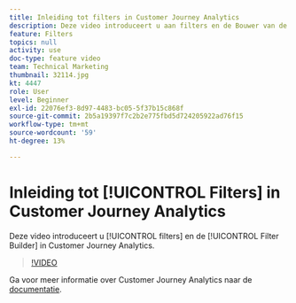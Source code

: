 ```yaml
---
title: Inleiding tot filters in Customer Journey Analytics
description: Deze video introduceert u aan filters en de Bouwer van de Filter in Adobe Customer Journey Analytics.
feature: Filters
topics: null
activity: use
doc-type: feature video
team: Technical Marketing
thumbnail: 32114.jpg
kt: 4447
role: User
level: Beginner
exl-id: 22076ef3-8d97-4483-bc05-5f37b15c868f
source-git-commit: 2b5a19397f7c2b2e775fbd5d724205922ad76f15
workflow-type: tm+mt
source-wordcount: '59'
ht-degree: 13%

---
```


# Inleiding tot [!UICONTROL Filters] in Customer Journey Analytics

Deze video introduceert u [!UICONTROL filters] en de [!UICONTROL Filter Builder] in Customer Journey Analytics.

>[!VIDEO](https://video.tv.adobe.com/v/32114/?quality=12)

Ga voor meer informatie over Customer Journey Analytics naar de [documentatie](https://docs.adobe.com/content/help/en/analytics-platform/using/cja-landing.html).
